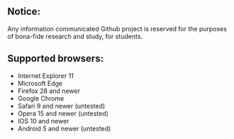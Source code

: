

## Notice:
Any information communicated Github project is reserved for the purposes of bona-fide research and study, for students.

## Supported browsers:
- Internet Explorer 11
- Microsoft Edge
- Firefox 28 and newer
- Google Chrome
- Safari 9 and newer (untested)
- Opera 15 and newer (untested)
- IOS 10 and newer
- Android 5 and newer (untested)

